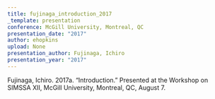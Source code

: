 ```yaml
---
title: fujinaga_introduction_2017
_template: presentation
conference: McGill University, Montreal, QC
presentation_date: "2017"
author: ehopkins
upload: None
presentation_author: Fujinaga, Ichiro
presentation_year: "2017"
---
```

Fujinaga, Ichiro. 2017a. “Introduction.” Presented at the Workshop on SIMSSA XII, McGill University, Montreal, QC, August 7.
